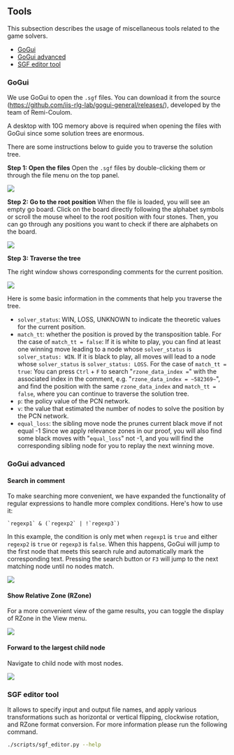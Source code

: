 ## Tools

This subsection describes the usage of miscellaneous tools related to the game solvers.
* [GoGui](#GoGui)
* [GoGui advanced](#GoGui-advanced)
* [SGF editor tool](#SGF-editor-tool)

### GoGui

We use GoGui to open the `.sgf` files. 
You can download it from the source (https://github.com/iis-rlg-lab/gogui-general/releases/), developed by the team of Remi-Coulom.

A desktop with 10G memory above is required when opening the files with GoGui since some solution trees are enormous.
 
There are some instructions below to guide you to traverse the solution tree.

**Step 1: Open the files**
Open the `.sgf` files by double-clicking them or through the file menu on the top panel.

![](./imgs/Tools-GoGui-open.png)


**Step 2: Go to the root position**
When the file is loaded, you will see an empty go board. Click on the board directly following the alphabet symbols or scroll the mouse wheel to the root position with four stones. Then, you can go through any positions you want to check if there are alphabets on the board.

![](./imgs/Tools-GoGui-root-position.png)

**Step 3: Traverse the tree**

The right window shows corresponding comments for the current position.

![](./imgs/Tools-GoGui-traverse.png)


Here is some basic information in the comments that help you traverse the tree.
* `solver_status`: WIN, LOSS, UNKNOWN to indicate the theoretic values for the current position.
* `match_tt`: whether the position is proved by the transposition table.
For the case of `match_tt = false`:
If it is white to play, you can find at least one winning move leading to a node whose `solver_status` is `solver_status: WIN`.
If it is black to play, all moves will lead to a node whose `solver_status` is `solver_status: LOSS`.
For the case of `match_tt = true`:
You can press `Ctrl` + `F` to search "`rzone_data_index =`" with the associated index in the comment, e.g. "`rzone_data_index = ~582369~`", and find the position with the same `rzone_data_index` and `match_tt = false`, where you can continue to traverse the solution tree. 
* `p`: the policy value of the PCN network.
* `v`: the value that estimated the number of nodes to solve the position by the PCN network.
* `equal_loss`: the sibling move node the prunes current black move if not equal -1
Since we apply relevance zones in our proof, you will also find some black moves with "`equal_loss`" not -1, and you will find the corresponding sibling node for you to replay the next winning move.

### GoGui advanced

#### Search in comment

To make searching more convenient, we have expanded the functionality of regular expressions to handle more complex conditions. Here's how to use it:

```
`regexp1` & (`regexp2` | !`regexp3`)
```

In this example, the condition is only met when `regexp1` is `true` and either `regexp2` is `true` or `regexp3` is `false`. When this happens, GoGui will jump to the first node that meets this search rule and automatically mark the corresponding text. Pressing the search button or `F3` will jump to the next matching node until no nodes match.

![](./imgs/Tools-GoGui-regex.png)


#### Show Relative Zone (RZone)

For a more convenient view of the game results, you can toggle the display of RZone in the View menu.

![](./imgs/Tools-GoGui-RZone.png)


#### Forward to the largest child node

Navigate to child node with most nodes.

![](./imgs/Tools-GoGui-navigate-to-largest-child.png)


### SGF editor tool

It allows to specify input and output file names, and apply various transformations such as horizontal or vertical flipping, clockwise rotation, and RZone format conversion. For more information please run the following command.

```bash
./scripts/sgf_editor.py --help
```
